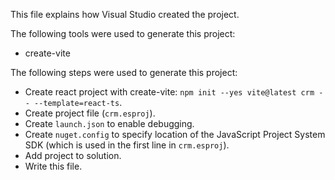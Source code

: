 This file explains how Visual Studio created the project.

The following tools were used to generate this project:
- create-vite

The following steps were used to generate this project:
- Create react project with create-vite: `npm init --yes vite@latest crm -- --template=react-ts`.
- Create project file (`crm.esproj`).
- Create `launch.json` to enable debugging.
- Create `nuget.config` to specify location of the JavaScript Project System SDK (which is used in the first line in `crm.esproj`).
- Add project to solution.
- Write this file.
